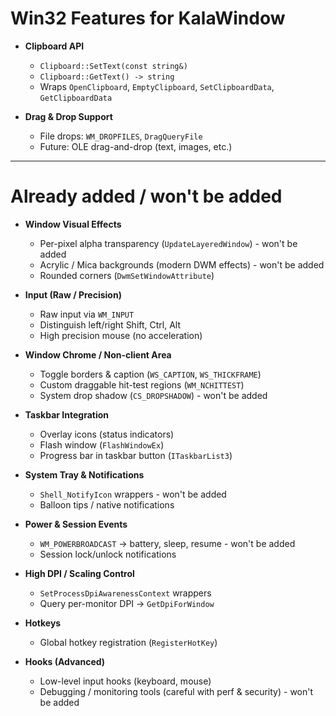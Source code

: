 # Win32 Features for KalaWindow

- **Clipboard API**
  - `Clipboard::SetText(const string&)`
  - `Clipboard::GetText() -> string`
  - Wraps `OpenClipboard`, `EmptyClipboard`, `SetClipboardData`, `GetClipboardData`

- **Drag & Drop Support**
  - File drops: `WM_DROPFILES`, `DragQueryFile`
  - Future: OLE drag-and-drop (text, images, etc.)

---

# Already added / won't be added

- **Window Visual Effects**
  - Per-pixel alpha transparency (`UpdateLayeredWindow`) - won't be added
  - Acrylic / Mica backgrounds (modern DWM effects) - won't be added
  - Rounded corners (`DwmSetWindowAttribute`)
  
- **Input (Raw / Precision)**
  - Raw input via `WM_INPUT`
  - Distinguish left/right Shift, Ctrl, Alt
  - High precision mouse (no acceleration)
  
- **Window Chrome / Non-client Area**
  - Toggle borders & caption (`WS_CAPTION`, `WS_THICKFRAME`)
  - Custom draggable hit-test regions (`WM_NCHITTEST`)
  - System drop shadow (`CS_DROPSHADOW`) - won't be added
  
- **Taskbar Integration**
    - Overlay icons (status indicators)
	- Flash window (`FlashWindowEx`)
	- Progress bar in taskbar button (`ITaskbarList3`)
	
- **System Tray & Notifications**
  - `Shell_NotifyIcon` wrappers - won't be added
  - Balloon tips / native notifications
	
- **Power & Session Events**
  - `WM_POWERBROADCAST` → battery, sleep, resume - won't be added
  - Session lock/unlock notifications
  
- **High DPI / Scaling Control**
  - `SetProcessDpiAwarenessContext` wrappers
  - Query per-monitor DPI → `GetDpiForWindow`
  
- **Hotkeys**
  - Global hotkey registration (`RegisterHotKey`)
  
- **Hooks (Advanced)**
  - Low-level input hooks (keyboard, mouse)
  - Debugging / monitoring tools (careful with perf & security) - won't be added